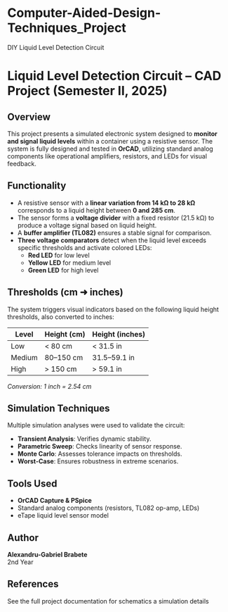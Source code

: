 # Computer-Aided-Design-Techniques_Project
DIY Liquid Level Detection Circuit

# Liquid Level Detection Circuit – CAD Project (Semester II, 2025)

## Overview
This project presents a simulated electronic system designed to **monitor and signal liquid levels** within a container using a resistive sensor. The system is fully designed and tested in **OrCAD**, utilizing standard analog components like operational amplifiers, resistors, and LEDs for visual feedback.

## Functionality
- A resistive sensor with a **linear variation from 14 kΩ to 28 kΩ** corresponds to a liquid height between **0 and 285 cm**.
- The sensor forms a **voltage divider** with a fixed resistor (21.5 kΩ) to produce a voltage signal based on liquid height.
- A **buffer amplifier (TL082)** ensures a stable signal for comparison.
- **Three voltage comparators** detect when the liquid level exceeds specific thresholds and activate colored LEDs:
  - **Red LED** for low level
  - **Yellow LED** for medium level
  - **Green LED** for high level

## Thresholds (cm ➜ inches)
The system triggers visual indicators based on the following liquid height thresholds, also converted to inches:

| Level        | Height (cm) | Height (inches) |
|--------------|-------------|------------------|
| Low          | < 80 cm     | < 31.5 in        |
| Medium       | 80–150 cm   | 31.5–59.1 in     |
| High         | > 150 cm    | > 59.1 in        |

*Conversion: 1 inch = 2.54 cm*

## Simulation Techniques
Multiple simulation analyses were used to validate the circuit:
- **Transient Analysis**: Verifies dynamic stability.
- **Parametric Sweep**: Checks linearity of sensor response.
- **Monte Carlo**: Assesses tolerance impacts on thresholds.
- **Worst-Case**: Ensures robustness in extreme scenarios.

## Tools Used
- **OrCAD Capture & PSpice**
- Standard analog components (resistors, TL082 op-amp, LEDs)
- eTape liquid level sensor model

## Author
**Alexandru-Gabriel Brabete**  
2nd Year 

## References
See the full project documentation for schematics a simulation details
